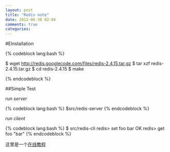 ```yaml
---
layout: post
title: "Redis note"
date: 2012-06-30 02:04
comments: true
categories: 
---
```


#EInstallation

{% codeblock lang:bash %}

$ wget http://redis.googlecode.com/files/redis-2.4.15.tar.gz
$ tar xzf redis-2.4.15.tar.gz
$ cd redis-2.4.15
$ make


{% endcodeblock %}

##Simple Test

*run server*

{% codeblock lang:bash %}
$src/redis-server
{% endcodeblock %}

*run client*

{% codeblock lang:bash %}
$ src/redis-cli
redis> set foo bar
OK
redis> get foo
"bar"
{% endcodeblock %}

这里是一个[在线教程](http://try.redis-db.com/)
